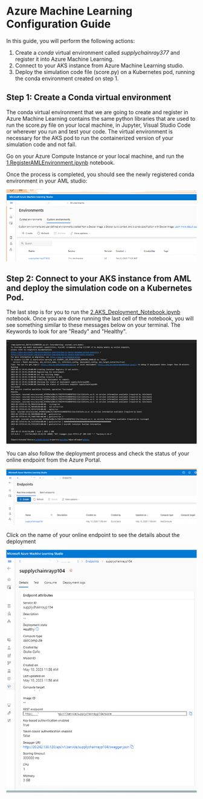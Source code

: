 # Azure Machine Learning Configuration Guide

In this guide, you will perform the following actions:

1) Create a _conda_ virtual environment called *supplychainray377* and register it into Azure Machine Learning.
2) Connect to your AKS instance from Azure Machine Learning studio.
3) Deploy the simulation code file (score.py) on a Kubernetes pod, running the conda environment created on step 1. 


## Step 1: Create a Conda virtual environment

The conda virtual environment that we are going to create and register in Azure Machine Learning contains the same python libraries that are used to run the score.py file on your local machine, in Jupyter, Visual Studio Code or wherever you run and test your code. The virtual environment is necessary for the AKS pod to run the containerized version of your simulation code and not fail. 

Go on your Azure Compute Instance or your local machine, and run the [1.RegisterAMLEnvironment.ipynb](Deploy\AML\1.RegisterAMLEnvironment.ipynb) notebook.

Once the process is completed, you should see the newly registered conda environment in your AML studio:

![](../../assets/images/Conda.png)

## Step 2: Connect to your AKS instance from AML and deploy the simulation code on a Kubernetes Pod. 

The last step is for you to run the [2.AKS_Deployment_Notebook.ipynb](Deploy\AML\AKS_Deployment_Notebook.ipynb) notebook. Once you are done running the last cell of the notebook, you will see something similar to these messages below on your terminal. The Keywords to look for are "Ready" and "Healthy". 

![](../../assets/images/DeploymentSuccess.png)


You can also follow the deployment process and check the status of your online endpoint from the Azure Portal.

![](../../assets/images/endpoint.png)

Click on the name of your online endpoint to see the details about the deployment

![](../../assets/images/AMLHealthy.png)

